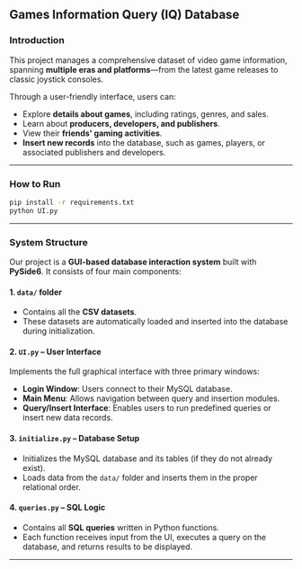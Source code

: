 ## Games Information Query (IQ) Database

### Introduction

This project manages a comprehensive dataset of video game information, spanning **multiple eras and platforms**—from the latest game releases to classic joystick consoles.

Through a user-friendly interface, users can:

* Explore **details about games**, including ratings, genres, and sales.
* Learn about **producers, developers, and publishers**.
* View their **friends' gaming activities**.
* **Insert new records** into the database, such as games, players, or associated publishers and developers.

---

### How to Run

```bash
pip install -r requirements.txt
python UI.py
```

---

### System Structure

Our project is a **GUI-based database interaction system** built with **PySide6**. It consists of four main components:

#### 1. `data/` folder

* Contains all the **CSV datasets**.
* These datasets are automatically loaded and inserted into the database during initialization.

#### 2. `UI.py` – User Interface

Implements the full graphical interface with three primary windows:

* **Login Window**: Users connect to their MySQL database.
* **Main Menu**: Allows navigation between query and insertion modules.
* **Query/Insert Interface**: Enables users to run predefined queries or insert new data records.

#### 3. `initialize.py` – Database Setup

* Initializes the MySQL database and its tables (if they do not already exist).
* Loads data from the `data/` folder and inserts them in the proper relational order.

#### 4. `queries.py` – SQL Logic

* Contains all **SQL queries** written in Python functions.
* Each function receives input from the UI, executes a query on the database, and returns results to be displayed.

---
